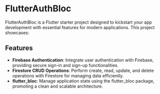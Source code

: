 # FlutterAuthBloc

FlutterAuthBloc is a Flutter starter project designed to kickstart your app development with essential features for modern applications. This project showcases:

## Features

- **Firebase Authentication**: Integrate user authentication with Firebase, providing secure sign-in and sign-up functionalities.
- **Firestore CRUD Operations**: Perform create, read, update, and delete operations with Firestore for managing data efficiently.
- **flutter_bloc**: Manage application state using the flutter_bloc package, promoting a clean and scalable architecture.
